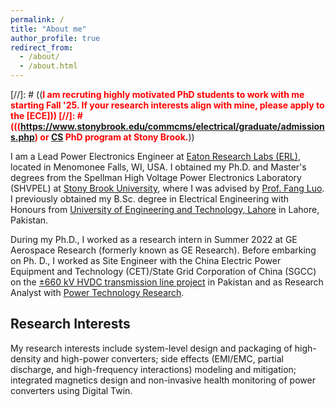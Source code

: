 ```yaml
---
permalink: /
title: "About me"
author_profile: true
redirect_from: 
  - /about/
  - /about.html
---
```



[//]: # ((<span style="color:red">**I am recruting highly motivated PhD students to work with me starting Fall '25. If your research interests align with mine, please apply to the [ECE]))
[//]: # (((https://www.stonybrook.edu/commcms/electrical/graduate/admissions.php) or [CS](https://www.cs.stonybrook.edu/admissions/Graduate-Program) PhD program at Stony Brook.**</span>))


I am a Lead Power Electronics Engineer at [Eaton Research Labs (ERL)](https://www.eaton.com/us/en-us/company/research-and-development.html), located in Menomonee Falls, WI, USA. I obtained my Ph.D. and Master's degrees from the Spellman High Voltage Power Electronics Laboratory (SHVPEL) at [Stony Brook University](https://www.stonybrook.edu), where I was advised by [Prof. Fang Luo](https://www.stonybrook.edu/commcms/electrical/people/-core_faculty/luo_fang). I previously obtained my B.Sc. degree in Electrical Engineering with Honours from [University of Engineering and Technology, Lahore](https://www.uet.edu.pk/home/) in Lahore, Pakistan.

During my Ph.D., I worked as a research intern in Summer 2022 at GE Aerospace Research (formerly known as GE Research). Before embarking on Ph. D., I worked as Site Engineer with the China Electric Power Equipment and Technology (CET)/State Grid Corporation of China (SGCC) on the [&pm;660 kV HVDC transmission line project](https://cpec.gov.pk/project-details/17) in Pakistan and as Research Analyst with [Power Technology Research](https://ptr.inc).

Research Interests
-----

My research interests include system-level design and packaging of high-density and high-power converters; side effects (EMI/EMC, partial discharge, and high-frequency interactions) modeling and mitigation; integrated magnetics design and non-invasive health monitoring of power converters using Digital Twin.
